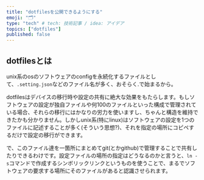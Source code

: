 ```yaml
---
title: "dotfilesを公開できるようにする"
emoji: "🗂️"
type: "tech" # tech: 技術記事 / idea: アイデア
topics: ["dotfiles"]
published: false
---
```


## dotfilesとは

unix系のosのソフトウェアのconfigを永続化するファイルとして、`.setting.json`などのファイル名が多く、おそらく.で始まるから。

dotfilesはデバイスの移行時や設定の共有に絶大な効果をもたらします。もしソフトウェアの設定が独自ファイルや何100のファイルといった構成で管理されている場合、それらの移行にはかなりの労力を使いますし、ちゃんと構造を維持できたかも分かりません。しかしunix系(特にlinux)はソフトウェアの設定を1つのファイルに記述することが多く(そういう思想?)、それを指定の場所にコピペするだけで設定の移行ができます。

で、このファイル達を一箇所にまとめてgit(とかgithub)で管理することで共有したりできるわけです。設定ファイルの場所の指定はどうなるのかと言うと、`ln -s`コマンドで作成するシンボリックリンクというものを使うことで、まるでソフトウェアの要求する場所にそのファイルがあると認識させられます。



